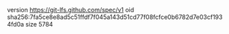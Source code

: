 version https://git-lfs.github.com/spec/v1
oid sha256:7fa5ce8e8ad5c51ffdf7f045a143d51cd77f08fcfce0b6782d7e03cf1934fd0a
size 5784
